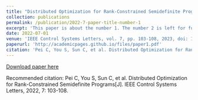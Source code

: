 ```yaml
---
title: "Distributed Optimization for Rank-Constrained Semidefinite Programs"
collection: publications
permalink: /publication/2022-7-paper-title-number-1
excerpt: 'This paper is about the number 1. The number 2 is left for future work.'
date: 2022-07-01
venue: 'IEEE Control Systems Letters, vol. 7, pp. 103-108, 2023, doi: 10.1109/LCSYS.2022.3186939'
paperurl: 'http://academicpages.github.io/files/paper1.pdf'
citation: 'Pei C, You S, Sun C, et al. Distributed Optimization for Rank-Constrained Semidefinite Programs[J]. IEEE Control Systems Letters, 2022, 7: 103-108.'
---
```

[Download paper here](http://academicpages.github.io/files/distributed.pdf)

Recommended citation: Pei C, You S, Sun C, et al. Distributed Optimization for Rank-Constrained Semidefinite Programs[J]. IEEE Control Systems Letters, 2022, 7: 103-108.
